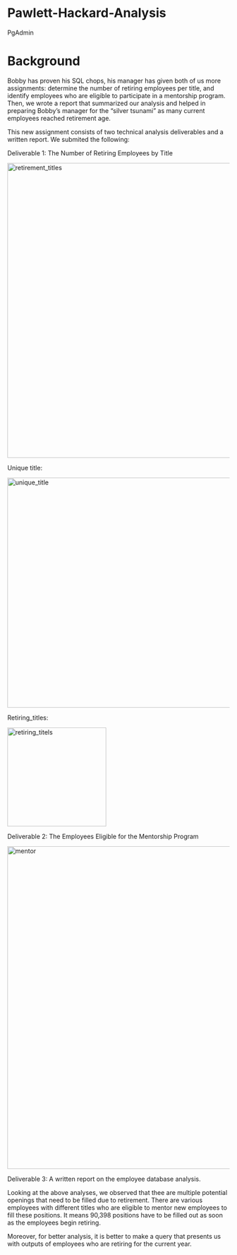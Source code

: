 # Pawlett-Hackard-Analysis
PgAdmin
# Background

Bobby has proven his SQL chops, his manager has given both of us more assignments: determine the number of retiring employees per title, and identify employees who are eligible to participate in a mentorship program. Then, we wrote a report that summarized our analysis and helped in preparing Bobby’s manager for the “silver tsunami” as many current employees reached retirement age.

This new assignment consists of two technical analysis deliverables and a written report. We submited the following:

Deliverable 1: The Number of Retiring Employees by Title

<img width="668" alt="retirement_titles" src="https://user-images.githubusercontent.com/92646311/170911192-eeb9cd4c-5172-49e2-9c78-04a95eb45e31.png">

Unique title:

<img width="521" alt="unique_title" src="https://user-images.githubusercontent.com/92646311/170911403-778df22a-c8a8-452a-8e33-f4016b029b64.png">

Retiring_titles:

<img width="224" alt="retiring_titels" src="https://user-images.githubusercontent.com/92646311/170911582-723a5641-cee1-43a2-b799-b141a62595cd.png">


Deliverable 2: The Employees Eligible for the Mentorship Program

<img width="731" alt="mentor" src="https://user-images.githubusercontent.com/92646311/170911217-dfe54ae9-4a9a-441f-9d3b-7365b938fce6.png">


Deliverable 3: A written report on the employee database analysis.

Looking at the above analyses, we observed that thee are multiple potential openings that need to be filled due to retirement. There are various employees with different titles who are eligible to mentor new employees to fill these positions. It means 90,398 positions have to be filled out as soon as the employees begin retiring.

Moreover, for better analysis, it is better to make a query that presents us with outputs of employees who are retiring for the current year. 
